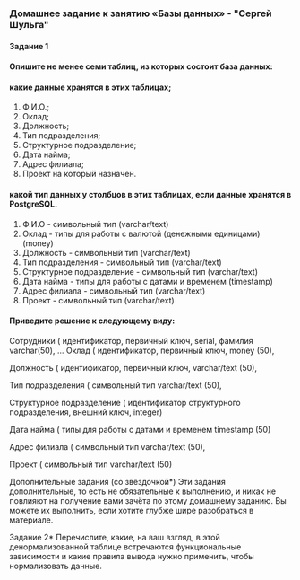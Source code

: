 ### Домашнее задание к занятию «Базы данных» - "Сергей Шульга"

#### Задание 1
#### Опишите не менее семи таблиц, из которых состоит база данных:
#### какие данные хранятся в этих таблицах;
1. Ф.И.О.;
2. Оклад;
3. Должность;
4. Тип подразделения;
5. Структурное подразделение;
6. Дата найма;
7. Адрес филиала;
8. Проект на который назначен.

#### какой тип данных у столбцов в этих таблицах, если данные хранятся в PostgreSQL.
1. Ф.И.О - cимвольный тип (varchar/text)
2. Оклад - типы для работы с валютой (денежными единицами) (money)
3. Должность - символьный тип (varchar/text)
4. Тип подразделения - символьный тип (varchar/text)
5. Структурное подразделение - символьный тип (varchar/text)
6. Дата найма - типы для работы с датами и временем (timestamp)
7. Адрес филиала - символьный тип (varchar/text)
8. Проект - символьный тип (varchar/text)

#### Приведите решение к следующему виду:

Сотрудники (
идентификатор, первичный ключ, serial,
фамилия varchar(50),
...
Оклад (
идентификатор, первичный ключ, money (50),

Должность (
идентификатор, первичный ключ, varchar/text (50),

Тип подразделения (
символьный тип varchar/text (50),

Структурное подразделение (
идентификатор структурного подразделения, внешний ключ, integer)


Дата найма (
типы для работы с датами и временем timestamp (50)

Адрес филиала (
символьный тип varchar/text (50),

Проект (
символьный тип varchar/text (50)


Дополнительные задания (со звёздочкой*)
Эти задания дополнительные, то есть не обязательные к выполнению, и никак не повлияют на получение вами зачёта по этому домашнему заданию. Вы можете их выполнить, если хотите глубже шире разобраться в материале.

Задание 2*
Перечислите, какие, на ваш взгляд, в этой денормализованной таблице встречаются функциональные зависимости и какие правила вывода нужно применить, чтобы нормализовать данные.
